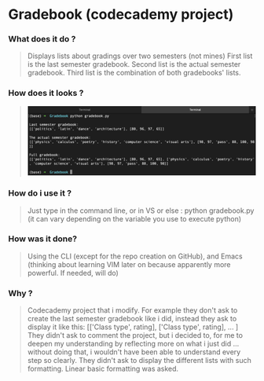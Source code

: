 # Gradebook (codecademy project)

### What does it do ?
> Displays lists about gradings over two semesters (not mines)
> First list is the last semester gradebook.
> Second list is the actual semester gradebook.
> Third list is the combination of both gradebooks' lists.

### How does it looks ?
> ![gradebooks](pic.png)

### How do i use it ?
> Just type in the command line, or in VS or else : python gradebook.py
> (it can vary depending on the variable you use to execute python)

### How was it done?
> Using the CLI (except for the repo creation on GitHub), and Emacs (thinking about learning VIM later on because apparently more powerful. If needed, will do)

### Why ?
> Codecademy project that i modify.
> For example they don't ask to create the last semester gradebook like i did, instead they ask to display it like this: [['Class type', rating], ['Class type', rating], ... ]
> They didn't ask to comment the project, but i decided to, for me to deepen my understanding by reflecting more on what i just did ... without doing that, i wouldn't have been able to understand every step so clearly.
> They didn't ask to display the different lists with such formatting. Linear basic formatting was asked.